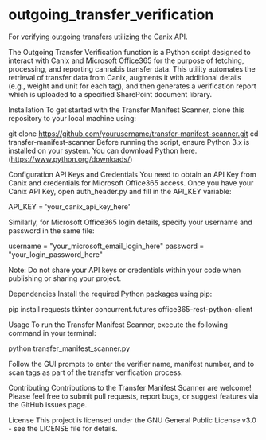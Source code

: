 # outgoing_transfer_verification
For verifying outgoing transfers utilizing the Canix API. 

The Outgoing Transfer Verification function is a Python script designed to interact with Canix and Microsoft Office365 for the purpose of fetching, processing, and reporting cannabis transfer data. This utility automates the retrieval of transfer data from Canix, augments it with additional details (e.g., weight and unit for each tag), and then generates a verification report which is uploaded to a specified SharePoint document library.

Installation
To get started with the Transfer Manifest Scanner, clone this repository to your local machine using:


git clone https://github.com/yourusername/transfer-manifest-scanner.git
cd transfer-manifest-scanner
Before running the script, ensure Python 3.x is installed on your system. You can download Python here.(https://www.python.org/downloads/)

Configuration
API Keys and Credentials
You need to obtain an API Key from Canix and credentials for Microsoft Office365 access.
Once you have your Canix API Key, open auth_header.py and fill in the API_KEY variable:

API_KEY = 'your_canix_api_key_here'

Similarly, for Microsoft Office365 login details, specify your username and password in the same file:

username = "your_microsoft_email_login_here"
password = "your_login_password_here"


Note: Do not share your API keys or credentials within your code when publishing or sharing your project.

Dependencies
Install the required Python packages using pip:

pip install requests tkinter concurrent.futures office365-rest-python-client


Usage
To run the Transfer Manifest Scanner, execute the following command in your terminal:

python transfer_manifest_scanner.py

Follow the GUI prompts to enter the verifier name, manifest number, and to scan tags as part of the transfer verification process.

Contributing
Contributions to the Transfer Manifest Scanner are welcome! Please feel free to submit pull requests, report bugs, or suggest features via the GitHub issues page.

License
This project is licensed under the GNU General Public License v3.0 - see the LICENSE file for details.
